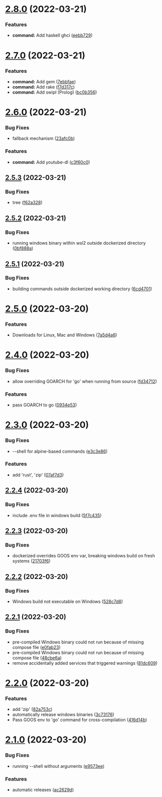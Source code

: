 # [2.8.0](https://github.com/datastack-net/dockerized/compare/v2.7.0...v2.8.0) (2022-03-21)


### Features

* **command:** Add haskell ghci ([eebb729](https://github.com/datastack-net/dockerized/commit/eebb7290eec0217d8f6798f12f8d784b4f241caa))

# [2.7.0](https://github.com/datastack-net/dockerized/compare/v2.6.0...v2.7.0) (2022-03-21)


### Features

* **command:** Add gem ([7ebbfae](https://github.com/datastack-net/dockerized/commit/7ebbfaef74c2ce4d8c48a98bb4b5c14a4df59913))
* **command:** Add rake ([f7d317c](https://github.com/datastack-net/dockerized/commit/f7d317c4848d2a3dbbdc4f3a602c9a6a588e1888))
* **command:** Add swipl (Prolog) ([bc0b356](https://github.com/datastack-net/dockerized/commit/bc0b356f7610a60de0fbfebf2e32b095e1772b73))

# [2.6.0](https://github.com/datastack-net/dockerized/compare/v2.5.3...v2.6.0) (2022-03-21)


### Bug Fixes

* fallback mechanism ([23afc0b](https://github.com/datastack-net/dockerized/commit/23afc0bc5d1b22f2a8f703f59929d83145577ac8))


### Features

* **command:** Add youtube-dl ([c3f60c0](https://github.com/datastack-net/dockerized/commit/c3f60c0619f60724d757dc5d7c399c4261106cac))

## [2.5.3](https://github.com/datastack-net/dockerized/compare/v2.5.2...v2.5.3) (2022-03-21)


### Bug Fixes

* tree ([f62a328](https://github.com/datastack-net/dockerized/commit/f62a328222d59641c28a91d1c44d384a276e62bb))

## [2.5.2](https://github.com/datastack-net/dockerized/compare/v2.5.1...v2.5.2) (2022-03-21)


### Bug Fixes

* running windows binary within wsl2 outside dockerized directory ([0bf888a](https://github.com/datastack-net/dockerized/commit/0bf888a133330b9e460ec35a77a82b8e1154b07c))

## [2.5.1](https://github.com/datastack-net/dockerized/compare/v2.5.0...v2.5.1) (2022-03-21)


### Bug Fixes

* building commands outside dockerized working directory ([6cd4701](https://github.com/datastack-net/dockerized/commit/6cd4701d37c53903f2827b0935163179bce2cf05))

# [2.5.0](https://github.com/datastack-net/dockerized/compare/v2.4.0...v2.5.0) (2022-03-20)


### Features

* Downloads for Linux, Mac and Windows ([7a5d4a6](https://github.com/datastack-net/dockerized/commit/7a5d4a6ec1729b42c5e03e9bcd97e8a9def06294))

# [2.4.0](https://github.com/datastack-net/dockerized/compare/v2.3.0...v2.4.0) (2022-03-20)


### Bug Fixes

* allow overriding GOARCH for 'go' when running from source ([fd34712](https://github.com/datastack-net/dockerized/commit/fd347121dd53ad6195c9655dcb32da64d35b72b6))


### Features

* pass GOARCH to go ([0934e53](https://github.com/datastack-net/dockerized/commit/0934e5355653e68f3ae6599cfb5d78705f5671b5))

# [2.3.0](https://github.com/datastack-net/dockerized/compare/v2.2.4...v2.3.0) (2022-03-20)


### Bug Fixes

* --shell for alpine-based commands ([e3c3e86](https://github.com/datastack-net/dockerized/commit/e3c3e86ecaf4e5d4533ef3a36b556eaf7de0fc1f))


### Features

* add 'rust', 'zip' ([07af7d3](https://github.com/datastack-net/dockerized/commit/07af7d3856473e686e262be467008089be83e7b6))

## [2.2.4](https://github.com/datastack-net/dockerized/compare/v2.2.3...v2.2.4) (2022-03-20)


### Bug Fixes

* include .env file in windows build ([5f7c435](https://github.com/datastack-net/dockerized/commit/5f7c435ce2ed455e28ae983cef4db485a3346299))

## [2.2.3](https://github.com/datastack-net/dockerized/compare/v2.2.2...v2.2.3) (2022-03-20)


### Bug Fixes

* dockerized overrides GOOS env var, breaking windows build on fresh systems ([21703f6](https://github.com/datastack-net/dockerized/commit/21703f60f2ffe96131f1022884bfa58c59981c33))

## [2.2.2](https://github.com/datastack-net/dockerized/compare/v2.2.1...v2.2.2) (2022-03-20)


### Bug Fixes

* Windows build not executable on Windows ([528c7d8](https://github.com/datastack-net/dockerized/commit/528c7d83980bb88337245a2ff1dd684c9c3f7366))

## [2.2.1](https://github.com/datastack-net/dockerized/compare/v2.2.0...v2.2.1) (2022-03-20)


### Bug Fixes

* pre-compiled Windows binary could not run because of missing compose file ([e0fab23](https://github.com/datastack-net/dockerized/commit/e0fab23fe3c9d8f8baccd948bc172c88e15f3482))
* pre-compiled Windows binary could not run because of missing compose file ([48cbe6a](https://github.com/datastack-net/dockerized/commit/48cbe6a442b501078f0d1227344f86edb145aca3))
* remove accidentally added services that triggered warnings ([81dc609](https://github.com/datastack-net/dockerized/commit/81dc609d3f478994542470f42744ee0ee0eac655))

# [2.2.0](https://github.com/datastack-net/dockerized/compare/v2.1.0...v2.2.0) (2022-03-20)


### Features

* add 'zip' ([82a753c](https://github.com/datastack-net/dockerized/commit/82a753cee8470bffe2c98707b3bb8f70240a5b39))
* automatically release windows binaries ([3c73176](https://github.com/datastack-net/dockerized/commit/3c73176840d9127c0d9d96e316040964dd6d7ad2))
* Pass GOOS env to 'go' command for cross-compilation ([416d14b](https://github.com/datastack-net/dockerized/commit/416d14b6baf8e57d3c80186738a8a74c5262cca5))

# [2.1.0](https://github.com/datastack-net/dockerized/compare/v2.0.0...v2.1.0) (2022-03-20)


### Bug Fixes

* running --shell without arguments ([e9573ee](https://github.com/datastack-net/dockerized/commit/e9573eedc4ce20fb1da8c40f1969f0b81ad7b2ca))


### Features

* automatic releases ([ac2629d](https://github.com/datastack-net/dockerized/commit/ac2629da96a7197fdddc79320d75d7db120bae2e))
